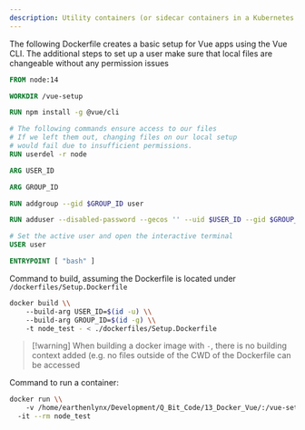```yaml
---
description: Utility containers (or sidecar containers in a Kubernetes context) run code that is not part of a core image, but extends its functionality
---
```

The following Dockerfile creates a basic setup for Vue apps using the Vue CLI. The additional steps to set up a user make sure that local files are changeable without any permission issues

```dockerfile
FROM node:14

WORKDIR /vue-setup

RUN npm install -g @vue/cli

# The following commands ensure access to our files
# If we left them out, changing files on our local setup
# would fail due to insufficient permissions. 
RUN userdel -r node

ARG USER_ID

ARG GROUP_ID

RUN addgroup --gid $GROUP_ID user

RUN adduser --disabled-password --gecos '' --uid $USER_ID --gid $GROUP_ID user

# Set the active user and open the interactive terminal
USER user

ENTRYPOINT [ "bash" ]
```

Command to build, assuming the Dockerfile is located under `/dockerfiles/Setup.Dockerfile`

```bash
docker build \\
	--build-arg USER_ID=$(id -u) \\
	--build-arg GROUP_ID=$(id -g) \\
	-t node_test - < ./dockerfiles/Setup.Dockerfile
```

> [!warning] When building a docker image with `-`, there is no building context added (e.g. no files outside of the CWD of the Dockerfile can be accessed

Command to run a container:

```bash
docker run \\
	-v /home/earthenlynx/Development/Q_Bit_Code/13_Docker_Vue/:/vue-setup \\
  -it --rm node_test
```



